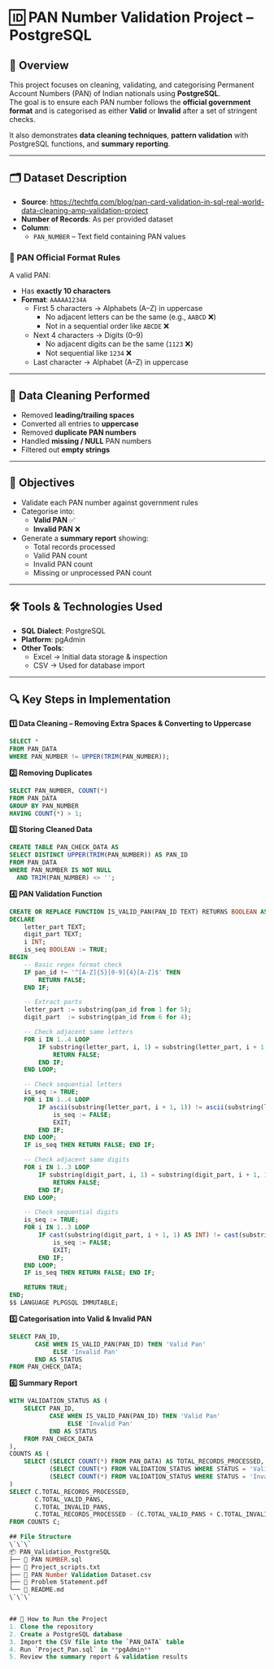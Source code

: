 # 🆔 PAN Number Validation Project – PostgreSQL  
## 📖 Overview  
This project focuses on cleaning, validating, and categorising Permanent Account Numbers (PAN) of Indian nationals using **PostgreSQL**.  
The goal is to ensure each PAN number follows the **official government format** and is categorised as either **Valid** or **Invalid** after a set of stringent checks.  

It also demonstrates **data cleaning techniques**, **pattern validation** with PostgreSQL functions, and **summary reporting**.

---

## 🗂️ Dataset Description  
- **Source**: https://techtfq.com/blog/pan-card-validation-in-sql-real-world-data-cleaning-amp-validation-project
- **Number of Records**: As per provided dataset  
- **Column**:  
  - `PAN_NUMBER` – Text field containing PAN values  

### 📌 PAN Official Format Rules
A valid PAN:  
- Has **exactly 10 characters**  
- **Format**: `AAAAA1234A`  
  - First 5 characters → Alphabets (A–Z) in uppercase  
    - No adjacent letters can be the same (e.g., `AABCD` ❌)  
    - Not in a sequential order like `ABCDE` ❌  
  - Next 4 characters → Digits (0–9)  
    - No adjacent digits can be the same (`1123` ❌)  
    - Not sequential like `1234` ❌  
  - Last character → Alphabet (A–Z) in uppercase  

---

## 🧹 Data Cleaning Performed  
- Removed **leading/trailing spaces**  
- Converted all entries to **uppercase**  
- Removed **duplicate PAN numbers**  
- Handled **missing / NULL** PAN numbers  
- Filtered out **empty strings**  

---

## 🎯 Objectives  
- Validate each PAN number against government rules  
- Categorise into:
  - **Valid PAN** ✅  
  - **Invalid PAN** ❌  
- Generate a **summary report** showing:  
  - Total records processed  
  - Valid PAN count  
  - Invalid PAN count  
  - Missing or unprocessed PAN count  

---

## 🛠️ Tools & Technologies Used  
- **SQL Dialect**: PostgreSQL  
- **Platform**: pgAdmin  
- **Other Tools**:  
  - Excel → Initial data storage & inspection  
  - CSV → Used for database import  

---

## 🔍 Key Steps in Implementation  

**1️⃣ Data Cleaning – Removing Extra Spaces & Converting to Uppercase**  
```sql
SELECT *
FROM PAN_DATA
WHERE PAN_NUMBER != UPPER(TRIM(PAN_NUMBER));
```

**2️⃣ Removing Duplicates**  
```sql
SELECT PAN_NUMBER, COUNT(*)
FROM PAN_DATA
GROUP BY PAN_NUMBER
HAVING COUNT(*) > 1;
```

**3️⃣ Storing Cleaned Data**  
```sql
CREATE TABLE PAN_CHECK_DATA AS
SELECT DISTINCT UPPER(TRIM(PAN_NUMBER)) AS PAN_ID
FROM PAN_DATA
WHERE PAN_NUMBER IS NOT NULL
  AND TRIM(PAN_NUMBER) <> '';
```

**4️⃣ PAN Validation Function**  
```sql
CREATE OR REPLACE FUNCTION IS_VALID_PAN(PAN_ID TEXT) RETURNS BOOLEAN AS $$
DECLARE
    letter_part TEXT;
    digit_part TEXT;
    i INT;
    is_seq BOOLEAN := TRUE;
BEGIN
    -- Basic regex format check
    IF pan_id !~ '^[A-Z]{5}[0-9]{4}[A-Z]$' THEN
        RETURN FALSE;
    END IF;

    -- Extract parts
    letter_part := substring(pan_id from 1 for 5);
    digit_part  := substring(pan_id from 6 for 4);

    -- Check adjacent same letters
    FOR i IN 1..4 LOOP
        IF substring(letter_part, i, 1) = substring(letter_part, i + 1, 1) THEN
            RETURN FALSE;
        END IF;
    END LOOP;

    -- Check sequential letters
    is_seq := TRUE;
    FOR i IN 1..4 LOOP
        IF ascii(substring(letter_part, i + 1, 1)) != ascii(substring(letter_part, i, 1)) + 1 THEN
            is_seq := FALSE;
            EXIT;
        END IF;
    END LOOP;
    IF is_seq THEN RETURN FALSE; END IF;

    -- Check adjacent same digits
    FOR i IN 1..3 LOOP
        IF substring(digit_part, i, 1) = substring(digit_part, i + 1, 1) THEN
            RETURN FALSE;
        END IF;
    END LOOP;

    -- Check sequential digits
    is_seq := TRUE;
    FOR i IN 1..3 LOOP
        IF cast(substring(digit_part, i + 1, 1) AS INT) != cast(substring(digit_part, i, 1) AS INT) + 1 THEN
            is_seq := FALSE;
            EXIT;
        END IF;
    END LOOP;
    IF is_seq THEN RETURN FALSE; END IF;

    RETURN TRUE;
END;
$$ LANGUAGE PLPGSQL IMMUTABLE;
```

**5️⃣ Categorisation into Valid & Invalid PAN**  
```sql
SELECT PAN_ID,
       CASE WHEN IS_VALID_PAN(PAN_ID) THEN 'Valid Pan'
            ELSE 'Invalid Pan'
       END AS STATUS
FROM PAN_CHECK_DATA;
```

**6️⃣ Summary Report**  
```sql
WITH VALIDATION_STATUS AS (
    SELECT PAN_ID,
           CASE WHEN IS_VALID_PAN(PAN_ID) THEN 'Valid Pan'
                ELSE 'Invalid Pan'
           END AS STATUS
    FROM PAN_CHECK_DATA
),
COUNTS AS (
    SELECT (SELECT COUNT(*) FROM PAN_DATA) AS TOTAL_RECORDS_PROCESSED,
           (SELECT COUNT(*) FROM VALIDATION_STATUS WHERE STATUS = 'Valid Pan') AS TOTAL_VALID_PANS,
           (SELECT COUNT(*) FROM VALIDATION_STATUS WHERE STATUS = 'Invalid Pan') AS TOTAL_INVALID_PANS
)
SELECT C.TOTAL_RECORDS_PROCESSED,
       C.TOTAL_VALID_PANS,
       C.TOTAL_INVALID_PANS,
       C.TOTAL_RECORDS_PROCESSED - (C.TOTAL_VALID_PANS + C.TOTAL_INVALID_PANS) AS MISSING_OR_UNPROCESSED
FROM COUNTS C;

## File Structure
\`\`\`
📦 PAN_Validation_PostgreSQL
├── 📄 PAN NUMBER.sql
├── 📄 Project_scripts.txt
├── 📄 PAN Number Validation Dataset.csv
├── 📄 Problem Statement.pdf 
└── 📜 README.md
\`\`\`


## 🚀 How to Run the Project  
1. Clone the repository  
2. Create a PostgreSQL database  
3. Import the CSV file into the `PAN_DATA` table  
4. Run `Project_Pan.sql` in **pgAdmin**  
5. Review the summary report & validation results  

